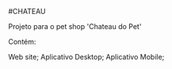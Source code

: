 #CHATEAU

Projeto para o pet shop 'Chateau do Pet'

Contém:

Web site;
Aplicativo Desktop;
Aplicativo Mobile;
